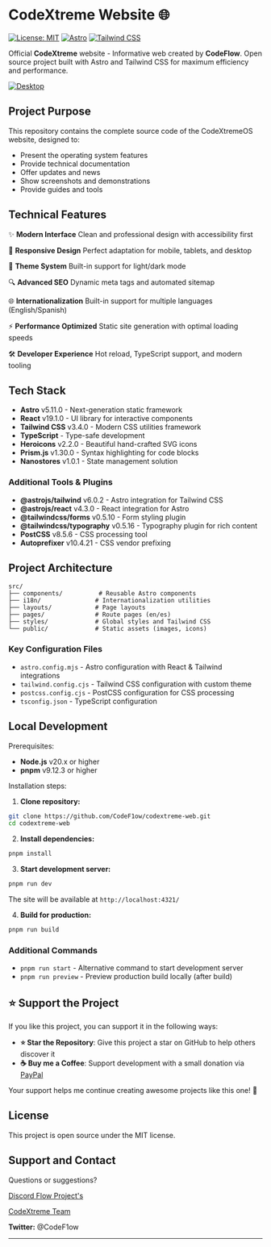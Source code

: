 # CodeXtreme Website 🌐

[![License: MIT](https://img.shields.io/badge/License-MIT-blue.svg)](https://opensource.org/licenses/MIT)
[![Astro](https://img.shields.io/badge/-Astro-FF5D01?logo=astro&logoColor=white)](https://astro.build)
[![Tailwind CSS](https://img.shields.io/badge/-Tailwind_CSS-38B2AC?logo=tailwind-css&logoColor=white)](https://tailwindcss.com)

Official **CodeXtreme** website - Informative web created by **CodeFlow**. Open source project built with Astro and Tailwind CSS for maximum efficiency and performance.

[![Desktop](https://i.imgur.com/SJDw4y1.png)](https://www.codextreme.me)

## Project Purpose

This repository contains the complete source code of the CodeXtremeOS website, designed to:

- Present the operating system features
- Provide technical documentation
- Offer updates and news
- Show screenshots and demonstrations
- Provide guides and tools

## Technical Features

✨ **Modern Interface**
Clean and professional design with accessibility first

📱 **Responsive Design**
Perfect adaptation for mobile, tablets, and desktop

🎨 **Theme System**
Built-in support for light/dark mode

🔍 **Advanced SEO**
Dynamic meta tags and automated sitemap

🌐 **Internationalization**
Built-in support for multiple languages (English/Spanish)

⚡ **Performance Optimized**
Static site generation with optimal loading speeds

🛠️ **Developer Experience**
Hot reload, TypeScript support, and modern tooling

## Tech Stack

- **Astro** v5.11.0 - Next-generation static framework
- **React** v19.1.0 - UI library for interactive components
- **Tailwind CSS** v3.4.0 - Modern CSS utilities framework
- **TypeScript** - Type-safe development
- **Heroicons** v2.2.0 - Beautiful hand-crafted SVG icons
- **Prism.js** v1.30.0 - Syntax highlighting for code blocks
- **Nanostores** v1.0.1 - State management solution

### Additional Tools & Plugins

- **@astrojs/tailwind** v6.0.2 - Astro integration for Tailwind CSS
- **@astrojs/react** v4.3.0 - React integration for Astro
- **@tailwindcss/forms** v0.5.10 - Form styling plugin
- **@tailwindcss/typography** v0.5.16 - Typography plugin for rich content
- **PostCSS** v8.5.6 - CSS processing tool
- **Autoprefixer** v10.4.21 - CSS vendor prefixing

## Project Architecture

```
src/
├── components/          # Reusable Astro components
├── i18n/               # Internationalization utilities
├── layouts/            # Page layouts
├── pages/              # Route pages (en/es)
├── styles/             # Global styles and Tailwind CSS
└── public/             # Static assets (images, icons)
```

### Key Configuration Files

- `astro.config.mjs` - Astro configuration with React & Tailwind integrations
- `tailwind.config.cjs` - Tailwind CSS configuration with custom theme
- `postcss.config.cjs` - PostCSS configuration for CSS processing
- `tsconfig.json` - TypeScript configuration

## Local Development

Prerequisites:
- **Node.js** v20.x or higher
- **pnpm** v9.12.3 or higher

Installation steps:

1. **Clone repository:**
```bash
git clone https://github.com/CodeF1ow/codextreme-web.git
cd codextreme-web
```

2. **Install dependencies:**
```bash
pnpm install
```

3. **Start development server:**
```bash
pnpm run dev
```
The site will be available at `http://localhost:4321/`

4. **Build for production:**
```bash
pnpm run build
```

### Additional Commands

- `pnpm run start` - Alternative command to start development server
- `pnpm run preview` - Preview production build locally (after build)

## ⭐ Support the Project

If you like this project, you can support it in the following ways:

- **⭐ Star the Repository**: Give this project a star on GitHub to help others discover it
- **☕ Buy me a Coffee**: Support development with a small donation via [PayPal](https://paypal.me/botarctic)

Your support helps me continue creating awesome projects like this one! 🚀

## License
This project is open source under the MIT license.

## Support and Contact
Questions or suggestions?

[Discord Flow Project's](https://discord.gg/6weESehnXA)

[CodeXtreme Team](soporte@codeflow.dev)

**Twitter:** @CodeF1ow

---
